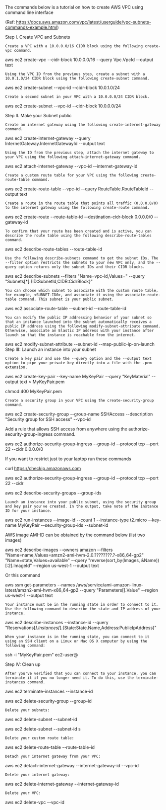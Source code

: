 The commands below is a tutorial on how to create AWS VPC using command line interface

(Ref: https://docs.aws.amazon.com/vpc/latest/userguide/vpc-subnets-commands-example.html)

Step I. Create VPC and Subnets

    Create a VPC with a 10.0.0.0/16 CIDR block using the following create-vpc command. 

aws ec2 create-vpc --cidr-block 10.0.0.0/16 --query Vpc.VpcId --output text

    Using the VPC ID from the previous step, create a subnet with a 10.0.1.0/24 CIDR block using the following create-subnet command. 

aws ec2 create-subnet --vpc-id  <VPC-ID> --cidr-block 10.0.1.0/24

    Create a second subnet in your VPC with a 10.0.0.0/24 CIDR block. 

aws ec2 create-subnet --vpc-id <VPC-ID> --cidr-block 10.0.0.0/24

Step II. Make your Subnet public

    Create an internet gateway using the following create-internet-gateway command. 

aws ec2 create-internet-gateway --query InternetGateway.InternetGatewayId --output text

    Using the ID from the previous step, attach the internet gateway to your VPC using the following attach-internet-gateway command. 

aws ec2 attach-internet-gateway --vpc-id <VPC-ID> --internet-gateway-id <IGW-ID>

    Create a custom route table for your VPC using the following create-route-table command. 

aws ec2 create-route-table --vpc-id <VPC-ID> --query RouteTable.RouteTableId --output text

    Create a route in the route table that points all traffic (0.0.0.0/0) to the internet gateway using the following create-route command. 

aws ec2 create-route --route-table-id <RTB-ID> --destination-cidr-block 0.0.0.0/0 --gateway-id <IGW-ID>

    To confirm that your route has been created and is active, you can describe the route table using the following describe-route-tables command. 

aws ec2 describe-route-tables --route-table-id <RTB-ID>

    Use the following describe-subnets command to get the subnet IDs. The --filter option restricts the subnets to your new VPC only, and the --query option returns only the subnet IDs and their CIDR blocks. 

aws ec2 describe-subnets --filters "Name=vpc-id,Values=<VPC-ID>" --query "Subnets[*].{ID:SubnetId,CIDR:CidrBlock}"

    You can choose which subnet to associate with the custom route table, for example, <SUBNET-ID0>, and associate it using the associate-route-table command. This subnet is your public subnet. 

aws ec2 associate-route-table  --subnet-id  <SUBNET-ID0> --route-table-id <RTB-ID>

    You can modify the public IP addressing behavior of your subnet so that an instance launched into the subnet automatically receives a public IP address using the following modify-subnet-attribute command. Otherwise, associate an Elastic IP address with your instance after launch so that the instance is reachable from the internet. 

aws ec2 modify-subnet-attribute --subnet-id <SUBNET-ID0> --map-public-ip-on-launch
Step III: Launch an instance into your subnet

    Create a key pair and use the --query option and the --output text option to pipe your private key directly into a file with the .pem extension. 

aws ec2 create-key-pair --key-name MyKeyPair --query "KeyMaterial" --output text > MyKeyPair.pem

chmod 400 MyKeyPair.pem

    Create a security group in your VPC using the create-security-group command. 

aws ec2 create-security-group --group-name SSHAccess --description "Security group for SSH access" --vpc-id <VPC-ID>

Add a rule that allows SSH access from anywhere using the authorize-security-group-ingress command. 

aws ec2 authorize-security-group-ingress --group-id <SG-ID> --protocol tcp --port 22 --cidr 0.0.0.0/0

If you want to restrict just to your laptop run these commands

curl https://checkip.amazonaws.com

aws ec2 authorize-security-group-ingress --group-id <SG-ID> --protocol tcp --port 22 --cidr <IP-ADDRESS from Previous command>

aws ec2 describe-security-groups --group-ids <SG-ID>

    Launch an instance into your public subnet, using the security group and key pair you've created. In the output, take note of the instance ID for your instance. 

aws ec2 run-instances --image-id <AMI-ID>--count 1 --instance-type t2.micro --key-name MyKeyPair --security-group-ids <SG-ID> --subnet-id <SUBNET-ID0>

AWS image AMI-ID can be obtained by the command below (list two images)

aws ec2 describe-images --owners amazon --filters "Name=name,Values=amzn2-ami-hvm-2.0.????????.?-x86_64-gp2" "Name=state,Values=available"  --query "reverse(sort_by(Images, &Name))[:2].ImageId"  --region us-west-1 --output text

Or this command

aws ssm get-parameters --names /aws/service/ami-amazon-linux-latest/amzn2-ami-hvm-x86_64-gp2 --query "Parameters[].Value" --region us-west-1 --output text

    Your instance must be in the running state in order to connect to it. Use the following command to describe the state and IP address of your instance. 

aws ec2 describe-instances --instance-id <INSTANCE-ID> --query "Reservations[*].Instances[*].{State:State.Name,Address:PublicIpAddress}"

    When your instance is in the running state, you can connect to it using an SSH client on a Linux or Mac OS X computer by using the following command: 

ssh -i "MyKeyPair.pem" ec2-user@<IP-ADDRESS>

Step IV: Clean up

    After you've verified that you can connect to your instance, you can terminate it if you no longer need it. To do this, use the terminate-instances command. 

aws ec2 terminate-instances --instance-id <INSTANCE-ID>

aws ec2 delete-security-group --group-id <SG-ID>

    Delete your subnets:

aws ec2 delete-subnet --subnet-id <SUBNET-ID1>

aws ec2 delete-subnet --subnet-id s<SUBNET-ID0>

    Delete your custom route table:

aws ec2 delete-route-table --route-table-id <RTB-ID>

    Detach your internet gateway from your VPC:

aws ec2 detach-internet-gateway --internet-gateway-id <IGW-ID> --vpc-id <VPC-ID>

    Delete your internet gateway:

aws ec2 delete-internet-gateway --internet-gateway-id <IGW-ID>

    Delete your VPC:

aws ec2 delete-vpc --vpc-id <VPC-ID>
